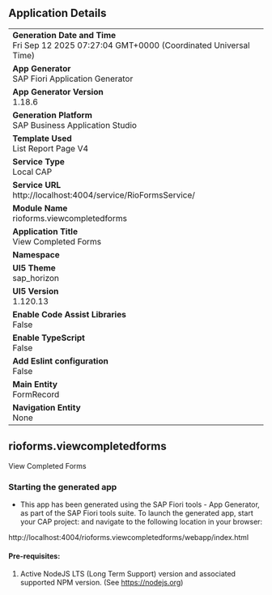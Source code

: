 ## Application Details
|               |
| ------------- |
|**Generation Date and Time**<br>Fri Sep 12 2025 07:27:04 GMT+0000 (Coordinated Universal Time)|
|**App Generator**<br>SAP Fiori Application Generator|
|**App Generator Version**<br>1.18.6|
|**Generation Platform**<br>SAP Business Application Studio|
|**Template Used**<br>List Report Page V4|
|**Service Type**<br>Local CAP|
|**Service URL**<br>http://localhost:4004/service/RioFormsService/|
|**Module Name**<br>rioforms.viewcompletedforms|
|**Application Title**<br>View Completed Forms|
|**Namespace**<br>|
|**UI5 Theme**<br>sap_horizon|
|**UI5 Version**<br>1.120.13|
|**Enable Code Assist Libraries**<br>False|
|**Enable TypeScript**<br>False|
|**Add Eslint configuration**<br>False|
|**Main Entity**<br>FormRecord|
|**Navigation Entity**<br>None|

## rioforms.viewcompletedforms

View Completed Forms

### Starting the generated app

-   This app has been generated using the SAP Fiori tools - App Generator, as part of the SAP Fiori tools suite.  To launch the generated app, start your CAP project:  and navigate to the following location in your browser:

http://localhost:4004/rioforms.viewcompletedforms/webapp/index.html

#### Pre-requisites:

1. Active NodeJS LTS (Long Term Support) version and associated supported NPM version.  (See https://nodejs.org)


